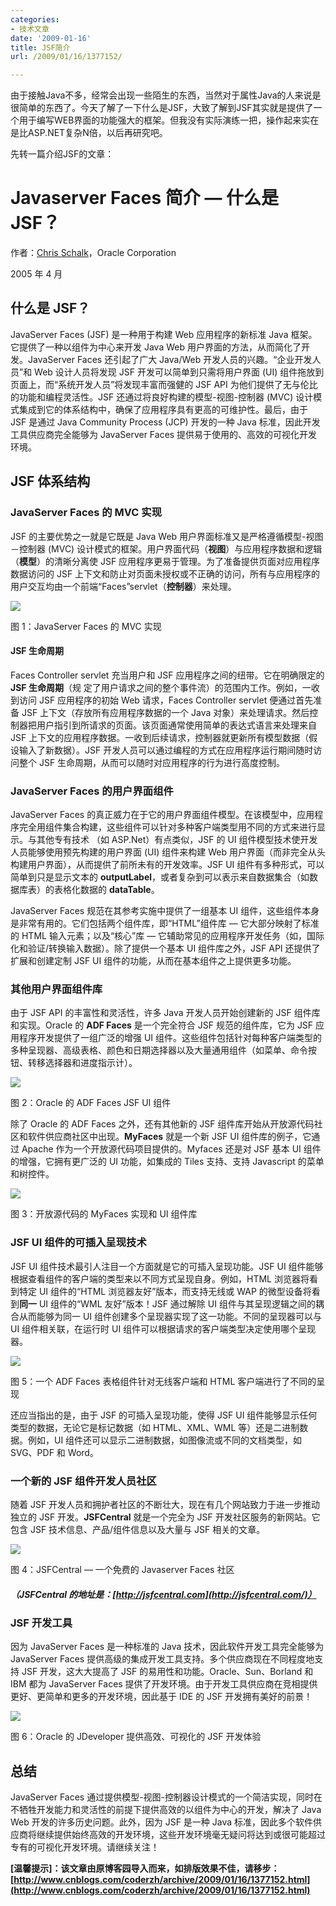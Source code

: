 ```yaml
---
categories:
- 技术文章
date: '2009-01-16'
title: JSF简介
url: /2009/01/16/1377152/

---
```



由于接触Java不多，经常会出现一些陌生的东西，当然对于属性Java的人来说是很简单的东西了。今天了解了一下什么是JSF，大致了解到JSF其实就是提供了一个用于编写WEB界面的功能强大的框架。但我没有实际演练一把，操作起来实在是比ASP.NET复杂N倍，以后再研究吧。

先转一篇介绍JSF的文章：

# Javaserver Faces 简介 — 什么是 JSF？

作者：[Chris Schalk](http://jroller.com/page/cschalk)，Oracle Corporation

2005 年 4 月

## 什么是 JSF？

 JavaServer Faces (JSF) 是一种用于构建 Web 应用程序的新标准 Java 框架。它提供了一种以组件为中心来开发 Java Web 用户界面的方法，从而简化了开发。JavaServer Faces 还引起了广大 Java/Web 开发人员的兴趣。&#8220;企业开发人员&#8221;和 Web 设计人员将发现 JSF 开发可以简单到只需将用户界面 (UI) 组件拖放到页面上，而&#8220;系统开发人员&#8221;将发现丰富而强健的 JSF API 为他们提供了无与伦比的功能和编程灵活性。JSF 还通过将良好构建的模型-视图-控制器 (MVC) 设计模式集成到它的体系结构中，确保了应用程序具有更高的可维护性。最后，由于 JSF 是通过 Java Community Process (JCP) 开发的一种 Java 标准，因此开发工具供应商完全能够为 JavaServer Faces 提供易于使用的、高效的可视化开发环境。

## JSF 体系结构

### JavaServer Faces 的 MVC 实现

 JSF 的主要优势之一就是它既是 Java Web 用户界面标准又是严格遵循模型-视图－控制器 (MVC) 设计模式的框架。用户界面代码（**视图**）与应用程序数据和逻辑（**模型**）的清晰分离使 JSF 应用程序更易于管理。为了准备提供页面对应用程序数据访问的 JSF 上下文和防止对页面未授权或不正确的访问，所有与应用程序的用户交互均由一个前端&#8220;Faces&#8221;servlet（**控制器**）来处理。 

![](http://www.oracle.com/technology/tech/java/newsletter/articles/introjsf/mvc.jpg)

图 1：JavaServer Faces 的 MVC 实现

#### JSF 生命周期

Faces Controller servlet 充当用户和 JSF 应用程序之间的纽带。它在明确限定的 **JSF 生命周期**（规 定了用户请求之间的整个事件流）的范围内工作。例如，一收到访问 JSF 应用程序的初始 Web 请求，Faces Controller servlet 便通过首先准备 JSF 上下文（存放所有应用程序数据的一个 Java 对象）来处理请求。然后控制器把用户指引到所请求的页面。该页面通常使用简单的表达式语言来处理来自 JSF 上下文的应用程序数据。一收到后续请求，控制器就更新所有模型数据（假设输入了新数据）。JSF 开发人员可以通过编程的方式在应用程序运行期间随时访问整个 JSF 生命周期，从而可以随时对应用程序的行为进行高度控制。

### JavaServer Faces 的用户界面组件

 JavaServer Faces 的真正威力在于它的用户界面组件模型。在该模型中，应用程序完全用组件集合构建，这些组件可以针对多种客户端类型用不同的方式来进行显示。与其他专有技术 （如 ASP.Net）有点类似，JSF 的 UI 组件模型技术使开发人员能够使用预先构建的用户界面 (UI) 组件来构建 Web 用户界面（而非完全从头构建用户界面），从而提供了前所未有的开发效率。JSF UI 组件有多种形式，可以简单到只是显示文本的 **outputLabel**，或者复杂到可以表示来自数据集合（如数据库表）的表格化数据的 **dataTable**。 

JavaServer Faces 规范在其参考实施中提供了一组基本 UI 组件，这些组件本身是非常有用的。它们包括两个组件库，即&#8220;HTML&#8221;组件库 — 它大部分映射了标准的 HTML 输入元素；以及&#8220;核心&#8221;库 — 它辅助常见的应用程序开发任务（如，国际化和验证/转换输入数据）。除了提供一个基本 UI 组件库之外，JSF API 还提供了扩展和创建定制 JSF UI 组件的功能，从而在基本组件之上提供更多功能。

### 其他用户界面组件库

由于 JSF API 的丰富性和灵活性，许多 Java 开发人员开始创建新的 JSF 组件库和实现。Oracle 的 **ADF Faces** 是一个完全符合 JSF 规范的组件库，它为 JSF 应用程序开发提供了一组广泛的增强 UI 组件。这些组件包括针对每种客户端类型的多种呈现器、高级表格、颜色和日期选择器以及大量通用组件（如菜单、命令按钮、转移选择器和进度指示计）。 

![](http://www.oracle.com/technology/tech/java/newsletter/articles/introjsf/UIcomps.jpg)

图 2：Oracle 的 ADF Faces JSF UI 组件

除了 Oracle 的 ADF Faces 之外，还有其他新的 JSF 组件库开始从开放源代码社区和软件供应商社区中出现。**MyFaces** 就是一个新 JSF UI 组件库的例子，它通过 Apache 作为一个开放源代码项目提供的。Myfaces 还是对 JSF 基本 UI 组件的增强，它拥有更广泛的 UI 功能，如集成的 Tiles 支持、支持 Javascript 的菜单和树控件。

![](http://www.oracle.com/technology/tech/java/newsletter/articles/introjsf/myfaces-sm.jpg)

图 3：开放源代码的 MyFaces 实现和 UI 组件库

### JSF UI 组件的可插入呈现技术

JSF UI 组件技术最引人注目一个方面就是它的可插入呈现功能。JSF UI 组件能够根据查看组件的客户端的类型来以不同方式呈现自身。例如，HTML 浏览器将看到特定 UI 组件的&#8220;HTML 浏览器友好&#8221;版本，而支持无线或 WAP 的微型设备将看到**同一** UI 组件的&#8220;WML 友好&#8221;版本！JSF 通过解除 UI 组件与其呈现逻辑之间的耦合从而能够为同一 UI 组件创建多个呈现器实现了这一功能。不同的呈现器可以与 UI 组件相关联，在运行时 UI 组件可以根据请求的客户端类型决定使用哪个呈现器。

![](http://www.oracle.com/technology/tech/java/newsletter/articles/introjsf/pluggable2.jpg)

图 5：一个 ADF Faces 表格组件针对无线客户端和 HTML 客户端进行了不同的呈现

还应当指出的是，由于 JSF 的可插入呈现功能，使得 JSF UI 组件能够显示任何类型的数据，无论它是标记数据（如 HTML、XML、WML 等）还是二进制数据。例如，UI 组件还可以显示二进制数据，如图像流或不同的文档类型，如 SVG、PDF 和 Word。

### 一个新的 JSF 组件开发人员社区

随着 JSF 开发人员和拥护者社区的不断壮大，现在有几个网站致力于进一步推动独立的 JSF 开发。**JSFCentral** 就是一个完全为 JSF 开发社区服务的新网站。它包含 JSF 技术信息、产品/组件信息以及大量与 JSF 相关的文章。 

![](http://www.oracle.com/technology/tech/java/newsletter/articles/introjsf/jsf_logo.gif)

图 4：JSFCentral — 一个免费的 Javaserver Faces 社区

##### （JSFCentral 的地址是：[http://jsfcentral.com](http://jsfcentral.com/)）

### JSF 开发工具

 因为 JavaServer Faces 是一种标准的 Java 技术，因此软件开发工具完全能够为 JavaServer Faces 提供高级的集成开发工具支持。多个供应商现在不同程度地支持 JSF 开发，这大大提高了 JSF 的易用性和功能。Oracle、Sun、Borland 和 IBM 都为 JavaServer Faces 提供了开发环境。由于开发工具供应商在竞相提供更好、更简单和更多的开发环境，因此基于 IDE 的 JSF 开发拥有美好的前景！

![](http://www.oracle.com/technology/tech/java/newsletter/articles/introjsf/JSF_IDE.jpg)

图 6：Oracle 的 JDeveloper 提供高效、可视化的 JSF 开发体验

## 总结

JavaServer Faces 通过提供模型-视图-控制器设计模式的一个简洁实现，同时在不牺牲开发能力和灵活性的前提下提供高效的以组件为中心的开发，解决了 Java Web 开发的许多历史问题。此外，因为 JSF 是一种 Java 标准，因此多个软件供应商将继续提供始终高效的开发环境，这些开发环境毫无疑问将达到或很可能超过专有的可视化开发环境。请继续关注！

 

**[温馨提示]：该文章由原博客园导入而来，如排版效果不佳，请移步：[http://www.cnblogs.com/coderzh/archive/2009/01/16/1377152.html](http://www.cnblogs.com/coderzh/archive/2009/01/16/1377152.html)**